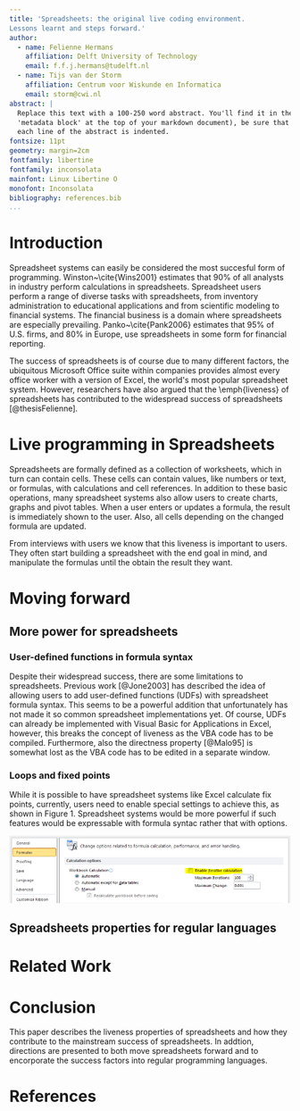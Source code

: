 ```yaml
---
title: 'Spreadsheets: the original live coding environment. 
Lessons learnt and steps forward.'
author:
  - name: Felienne Hermans
    affiliation: Delft University of Technology
    email: f.f.j.hermans@tudelft.nl
  - name: Tijs van der Storm
    affiliation: Centrum voor Wiskunde en Informatica
    email: storm@cwi.nl
abstract: |
  Replace this text with a 100-250 word abstract. You'll find it in the
  'metadata block' at the top of your markdown document), be sure that
  each line of the abstract is indented.
fontsize: 11pt
geometry: margin=2cm
fontfamily: libertine
fontfamily: inconsolata
mainfont: Linux Libertine O
monofont: Inconsolata
bibliography: references.bib
...
```


# Introduction

Spreadsheet systems can easily be considered the most succesful form of programming. Winston~\cite{Wins2001} estimates that 90\% of all analysts in industry perform calculations in spreadsheets. Spreadsheet users perform a range of diverse tasks with spreadsheets, from inventory administration to educational applications and from scientific modeling to financial systems. The financial business is a domain where spreadsheets are especially prevailing. Panko~\cite{Pank2006} estimates that 95\% of U.S. firms, and 80\% in Europe, use spreadsheets in some form for financial reporting.

The success of spreadsheets is of course due to many different factors, the ubiquitous Microsoft Office suite within companies provides almost every office worker with a version of Excel, the world's most popular spreadsheet system. However, researchers have also argued that the \emph{liveness} of spreadsheets has contributed to the widespread success of spreadsheets [@thesisFelienne].

# Live programming in Spreadsheets

Spreadsheets are formally defined as a collection of worksheets, which in turn can contain cells. These cells can contain values, like numbers or text, or formulas, with calculations and cell references. In addition to these basic operations, many spreadsheet systems also allow users to create charts, graphs and pivot tables. When a user enters or updates a formula, the result is immediately shown to the user. Also, all cells depending on the changed formula are updated. 

From interviews with users we know that this liveness is important to users. They often start building a spreadsheet with the end goal in mind, and manipulate the formulas until the obtain the result they want.

# Moving forward

## More power for spreadsheets

### User-defined functions in formula syntax
Despite their widespread success, there are some limitations to spreadsheets. Previous work [@Jone2003] has described the idea of allowing users to add user-defined functions (UDFs) with spreadsheet formula syntax. This seems to be a powerful addition that unfortunately has not made it so common spreadsheet implementations yet. Of course, UDFs can already be implemented with Visual Basic for Applications in Excel, however, this breaks the concept of liveness as the VBA code has to be compiled. Furthermore, also the directness property [@Malo95] is somewhat lost as the VBA code has to be edited in a separate window.

### Loops and fixed points
While it is possible to have spreadsheet systems like Excel calculate fix points, currently, users need to enable special settings to achieve this, as shown in Figure 1. Spreadsheet systems would be more powerful if such features would be expressable with formula syntac rather that with options.

![*Excel 2010 for Windows showing the property which enables iterative calculation*](images/iterative.PNG)

## Spreadsheets properties for regular languages


# Related Work

# Conclusion
This paper describes the liveness properties of spreadsheets and how they contribute to the mainstream success of spreadsheets. In addtion, directions are presented to  both move spreadsheets forward and to encorporate the success factors into regular programming languages.

# References
